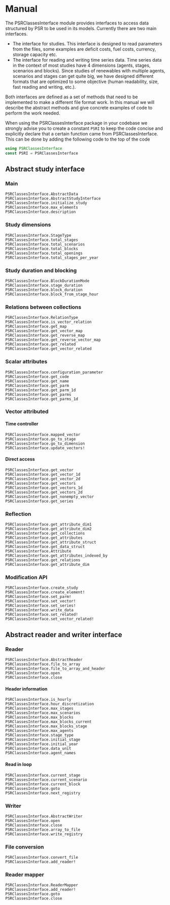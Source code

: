 # Manual

The PSRClassesInterface module provides interfaces to access data structured by PSR to be used in its models. Currently there are two main interfaces. 
 * The interface for studies. This interface is designed to read parameters from the files, some examples are deficit costs, fuel costs, currency, storage capacity etc.
 * The interface for reading and writing time series data. Time series data in the context of most studies have 4 dimensions (agents, stages, scenarios and blocks). Since studies of renewables with multiple agents, scenarios and stages can get quite big, we have designed different formats that are optimized to some objective (human readability, size, fast reading and writing, etc.).

Both interfaces are defined as a set of methods that need to be implemented to make a different file format work. In this manual we will describe the abstract methods and give concrete examples of code to perform the work needed.

When using the PSRClassesInterface package in your codebase we strongly advise you to create a constant `PSRI` to keep the code concise and explicitly declare that a certain function came from PSRClassesInterface. This can be done by adding the following code to the top of the code
```julia
using PSRClassesInterface
const PSRI = PSRClassesInterface
```

## Abstract study interface

### Main
```@docs
PSRClassesInterface.AbstractData
PSRClassesInterface.AbstractStudyInterface
PSRClassesInterface.initialize_study
PSRClassesInterface.max_elements
PSRClassesInterface.description
```

### Study dimensions
```@docs
PSRClassesInterface.StageType
PSRClassesInterface.total_stages
PSRClassesInterface.total_scenarios
PSRClassesInterface.total_blocks
PSRClassesInterface.total_openings
PSRClassesInterface.total_stages_per_year
```

### Study duration and blocking
```
PSRClassesInterface.BlockDurationMode
PSRClassesInterface.stage_duration
PSRClassesInterface.block_duration
PSRClassesInterface.block_from_stage_hour
```

### Relations between collections
```@docs
PSRClassesInterface.RelationType
PSRClassesInterface.is_vector_relation
PSRClassesInterface.get_map
PSRClassesInterface.get_vector_map
PSRClassesInterface.get_reverse_map
PSRClassesInterface.get_reverse_vector_map
PSRClassesInterface.get_related
PSRClassesInterface.get_vector_related
```

### Scalar attributes
```@docs
PSRClassesInterface.configuration_parameter
PSRClassesInterface.get_code
PSRClassesInterface.get_name
PSRClassesInterface.get_parm
PSRClassesInterface.get_parm_1d
PSRClassesInterface.get_parms
PSRClassesInterface.get_parms_1d
```

### Vector attributed

#### Time controller

```@docs
PSRClassesInterface.mapped_vector
PSRClassesInterface.go_to_stage
PSRClassesInterface.go_to_dimension
PSRClassesInterface.update_vectors!
```

#### Direct access
```@docs
PSRClassesInterface.get_vector
PSRClassesInterface.get_vector_1d
PSRClassesInterface.get_vector_2d
PSRClassesInterface.get_vectors
PSRClassesInterface.get_vectors_1d
PSRClassesInterface.get_vectors_2d
PSRClassesInterface.get_nonempty_vector
PSRClassesInterface.get_series
```

### Reflection
```@docs
PSRClassesInterface.get_attribute_dim1
PSRClassesInterface.get_attribute_dim2
PSRClassesInterface.get_collections
PSRClassesInterface.get_attributes
PSRClassesInterface.get_attribute_struct
PSRClassesInterface.get_data_struct
PSRClassesInterface.Attribute
PSRClassesInterface.get_attributes_indexed_by
PSRClassesInterface.get_relations
PSRClassesInterface.get_attribute_dim
```

### Modification API

```@docs
PSRClassesInterface.create_study
PSRClassesInterface.create_element!
PSRClassesInterface.set_parm!
PSRClassesInterface.set_vector!
PSRClassesInterface.set_series!
PSRClassesInterface.write_data
PSRClassesInterface.set_related!
PSRClassesInterface.set_vector_related!
```

## Abstract reader and writer interface

### Reader
```@docs
PSRClassesInterface.AbstractReader
PSRClassesInterface.file_to_array
PSRClassesInterface.file_to_array_and_header
PSRClassesInterface.open
PSRClassesInterface.close
```

#### Header information
```@docs
PSRClassesInterface.is_hourly
PSRClassesInterface.hour_discretization
PSRClassesInterface.max_stages
PSRClassesInterface.max_scenarios
PSRClassesInterface.max_blocks
PSRClassesInterface.max_blocks_current
PSRClassesInterface.max_blocks_stage
PSRClassesInterface.max_agents
PSRClassesInterface.stage_type
PSRClassesInterface.initial_stage
PSRClassesInterface.initial_year
PSRClassesInterface.data_unit
PSRClassesInterface.agent_names
```

#### Read in loop
```@docs
PSRClassesInterface.current_stage
PSRClassesInterface.current_scenario
PSRClassesInterface.current_block
PSRClassesInterface.goto
PSRClassesInterface.next_registry
```

### Writer
```@docs
PSRClassesInterface.AbstractWriter
PSRClassesInterface.open
PSRClassesInterface.close
PSRClassesInterface.array_to_file
PSRClassesInterface.write_registry
```

### File conversion
```@docs
PSRClassesInterface.convert_file
PSRClassesInterface.add_reader!
```

### Reader mapper
```@docs
PSRClassesInterface.ReaderMapper
PSRClassesInterface.add_reader!
PSRClassesInterface.goto
PSRClassesInterface.close
```

